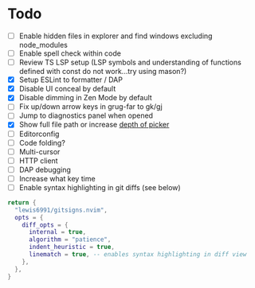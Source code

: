 # Todo

- [ ] Enable hidden files in explorer and find windows excluding node_modules
- [ ] Enable spell check within code
- [ ] Review TS LSP setup (LSP symbols and understanding of functions defined with const do not work...try using mason?)
- [x] Setup ESLint to formatter / DAP
- [x] Disable UI conceal by default
- [x] Disable dimming in Zen Mode by default
- [ ] Fix up/down arrow keys in grug-far to gk/gj
- [ ] Jump to diagnostics panel when opened
- [x] Show full file path or increase [depth of picker](https://github.com/folke/snacks.nvim/blob/main/docs/picker.md)
- [ ] Editorconfig
- [ ] Code folding?
- [ ] Multi-cursor
- [ ] HTTP client
- [ ] DAP debugging
- [ ] Increase what key time
- [ ] Enable syntax highlighting in git diffs (see below)

```lua
return {
  "lewis6991/gitsigns.nvim",
  opts = {
    diff_opts = {
      internal = true,
      algorithm = "patience",
      indent_heuristic = true,
      linematch = true, -- enables syntax highlighting in diff view
    },
  },
}
```
